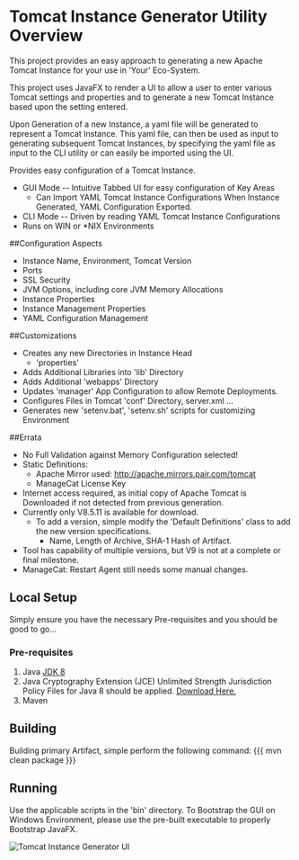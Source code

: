 # Tomcat Instance Generator Utility Overview
This project provides an easy approach to generating a new Apache Tomcat Instance for your use in
'Your' Eco-System.

This project uses JavaFX to render a UI to allow a user to enter various Tomcat settings and properties and 
to generate a new Tomcat Instance based upon the setting entered.

Upon Generation of a new Instance, a yaml file will be generated to represent a Tomcat Instance.  This yaml file,
can then be used as input to generating subsequent Tomcat Instances, by specifying the yaml file as input to
the CLI utility or can easily be imported using the UI.

Provides easy configuration of a Tomcat Instance.
* GUI Mode -- Intuitive Tabbed UI for easy configuration of Key Areas
  * Can Import YAML Tomcat Instance Configurations
  When Instance Generated, YAML Configuration Exported.
* CLI Mode -- Driven by reading YAML Tomcat Instance Configurations
* Runs on WIN or *NIX Environments

##Configuration Aspects
* Instance Name, Environment, Tomcat Version
* Ports
* SSL Security
* JVM Options, including core JVM Memory Allocations
* Instance Properties
* Instance Management Properties
* YAML Configuration Management

##Customizations
* Creates any new Directories in Instance Head
  * 'properties' 
* Adds Additional Libraries into 'lib' Directory
* Adds Additional 'webapps' Directory
* Updates 'manager' App Configuration to allow Remote Deployments.
* Configures Files in Tomcat 'conf' Directory, server.xml ...
* Generates new 'setenv.bat', 'setenv.sh' scripts for customizing Environment

##Errata
* No Full Validation against Memory Configuration selected!
* Static Definitions:
  * Apache Mirror used: http://apache.mirrors.pair.com/tomcat
  * ManageCat License Key
* Internet access required, as initial copy of Apache Tomcat is Downloaded if not detected from previous generation.
* Currently only V8.5.11 is available for download.
  * To add a version, simple modify the 'Default Definitions' class to add the new version specifications.
    * Name, Length of Archive, SHA-1 Hash of Artifact.
* Tool has capability of multiple versions, but V9 is not at a complete or final milestone.
* ManageCat: Restart Agent still needs some manual changes.

## Local Setup
Simply ensure you have the necessary Pre-requisites and you should be good to go...

### Pre-requisites

1. Java [JDK 8](http://www.oracle.com/technetwork/java/javase/downloads/jdk8-downloads-2133151.html)
2. Java Cryptography Extension (JCE) Unlimited Strength Jurisdiction Policy Files for Java 8 should be
applied.  [Download Here.](http://www.oracle.com/technetwork/java/javase/downloads/jce8-download-2133166.html)
3. Maven

## Building
Building primary Artifact, simple perform the following command:
   {{{ 
      mvn clean package 
   }}}

## Running
Use the applicable scripts in the 'bin' directory.  To Bootstrap the GUI on
Windows Environment, please use the pre-built executable to properly Bootstrap JavaFX.


![Tomcat Instance Generator UI](https://raw.githubusercontent.com/jaschenk/Tomcat-Instance-Generator/master/doc/images/TomcatInstanceGenerator_01.png)

